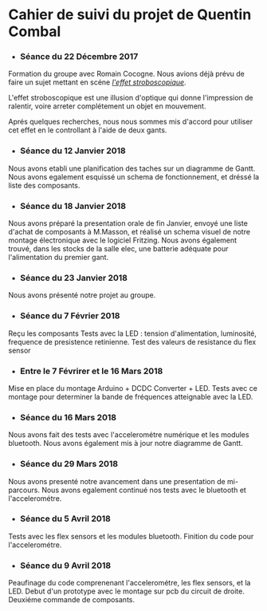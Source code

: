 # Cahier de suivi du projet de Quentin Combal

* ### Séance du 22 Décembre 2017 

Formation du groupe avec Romain Cocogne. Nous avions déjà prévu de faire un sujet mettant en scéne [*l'effet stroboscopique*](https://fr.wikipedia.org/wiki/Effet_stroboscopique).

L'effet stroboscopique est une illusion d'optique qui donne l'impression de ralentir, voire arreter complétement un objet en mouvement.

Aprés quelques recherches, nous nous sommes mis d'accord pour utiliser cet effet en le controllant à l'aide de deux gants.


* ### Séance du 12 Janvier 2018

Nous avons etabli une planification des taches sur un diagramme de Gantt. Nous avons egalement esquissé un schema de fonctionnement, et dréssé la liste des composants. 

* ### Séance du 18 Janvier 2018
Nous avons préparé la presentation orale de fin Janvier, envoyé une liste d'achat de composants à M.Masson, et réalisé un schema visuel de notre montage électronique avec le logiciel Fritzing. 
Nous avons également trouvé, dans les stocks de la salle elec, une batterie adéquate pour l'alimentation du premier gant.    

* ### Séance du 23 Janvier 2018
Nous avons présenté notre projet au groupe. 


* ### Séance du 7 Février 2018
Reçu les composants
Tests avec la LED : tension d'alimentation, luminosité, frequence de presistence retinienne.
Test des valeurs de resistance du flex sensor

* ### Entre le 7 Févrirer et le 16 Mars 2018
Mise en place du montage Arduino + DCDC Converter + LED. Tests avec ce montage pour determiner la bande de fréquences atteignable avec la LED.  


* ### Séance du 16 Mars 2018
Nous avons fait des tests avec l'accelerométre numérique et les modules bluetooth.
Nous avons également mis à jour notre diagramme de Gantt.

* ### Séance du 29 Mars 2018
Nous avons presenté notre avancement dans une presentation de mi-parcours. Nous avons egalement continué nos tests avec le bluetooth et l'accelerométre.

* ### Séance du 5 Avril 2018
Tests avec les flex sensors et les modules bluetooth. Finition du code pour l'accelerométre.

* ### Séance du 9 Avril 2018
Peaufinage du code comprenenant l'accelerométre, les flex sensors, et la LED. Debut d'un prototype avec le montage sur pcb du circuit de droite. Deuxiéme commande de composants.  
